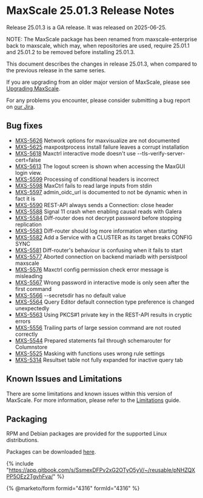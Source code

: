# MaxScale 25.01.3 Release Notes

Release 25.01.3 is a GA release. It was released on 2025-06-25.

NOTE: The MaxScale package has been renamed from maxscale-enterprise back to maxscale, which may, when repositories are used, require 25.01.1 and 25.01.2 to be removed before installing 25.01.3.

This document describes the changes in release 25.01.3, when compared to the previous release in the same series.

If you are upgrading from an older major version of MaxScale, please see [Upgrading MaxScale](https://app.gitbook.com/s/0pSbu5DcMSW4KwAkUcmX/maxscale-management/deployment/installation-and-configuration/upgrading-maxscale).

For any problems you encounter, please consider submitting a bug report on [our Jira](https://jira.mariadb.org/projects/MXS).

## Bug fixes

* [MXS-5626](https://jira.mariadb.org/browse/MXS-5626) Network options for maxvisualize are not documented
* [MXS-5625](https://jira.mariadb.org/browse/MXS-5625) maxpostprocess install failure leaves a corrupt installation
* [MXS-5618](https://jira.mariadb.org/browse/MXS-5618) Maxctrl interactive mode doesn't use --tls-verify-server-cert=false
* [MXS-5613](https://jira.mariadb.org/browse/MXS-5613) The logout screen is shown when accessing the MaxGUI login view.
* [MXS-5599](https://jira.mariadb.org/browse/MXS-5599) Processing of conditional headers is incorrect
* [MXS-5598](https://jira.mariadb.org/browse/MXS-5598) MaxCtrl fails to read large inputs from stdin
* [MXS-5597](https://jira.mariadb.org/browse/MXS-5597) admin\_oidc\_url is documented to not be dynamic when in fact it is
* [MXS-5590](https://jira.mariadb.org/browse/MXS-5590) REST-API always sends a Connection: close header
* [MXS-5588](https://jira.mariadb.org/browse/MXS-5588) Signal 11 crash when enabling causal reads with Galera
* [MXS-5584](https://jira.mariadb.org/browse/MXS-5584) Diff-router does not decrypt password before stopping replication
* [MXS-5583](https://jira.mariadb.org/browse/MXS-5583) Diff-router should log more information when starting
* [MXS-5582](https://jira.mariadb.org/browse/MXS-5582) Add a Service with a CLUSTER as its target breaks CONFIG SYNC
* [MXS-5581](https://jira.mariadb.org/browse/MXS-5581) Diff-router's behaviour is confusing when it fails to start
* [MXS-5577](https://jira.mariadb.org/browse/MXS-5577) Aborted connection on backend mariadb with persistpool maxscale
* [MXS-5576](https://jira.mariadb.org/browse/MXS-5576) Maxctrl config permission check error message is misleading
* [MXS-5567](https://jira.mariadb.org/browse/MXS-5567) Wrong password in interactive mode is only seen after the first command
* [MXS-5566](https://jira.mariadb.org/browse/MXS-5566) --secretsdir has no default value
* [MXS-5564](https://jira.mariadb.org/browse/MXS-5564) Query Editor default connection type preference is changed unexpectedly
* [MXS-5563](https://jira.mariadb.org/browse/MXS-5563) Using PKCS#1 private key in the REST-API results in cryptic errors
* [MXS-5556](https://jira.mariadb.org/browse/MXS-5556) Trailing parts of large session command are not routed correctly
* [MXS-5544](https://jira.mariadb.org/browse/MXS-5544) Prepared statements fail through schemarouter for Columnstore
* [MXS-5525](https://jira.mariadb.org/browse/MXS-5525) Masking with functions uses wrong rule settings
* [MXS-5314](https://jira.mariadb.org/browse/MXS-5314) Resultset table not fully expanded for inactive query tab

## Known Issues and Limitations

There are some limitations and known issues within this version of MaxScale. For more information, please refer to the [Limitations](https://app.gitbook.com/s/0pSbu5DcMSW4KwAkUcmX/maxscale-quickstart-guides/mariadb-maxscale-limitations-guide) guide.

## Packaging

RPM and Debian packages are provided for the supported Linux distributions.

Packages can be downloaded [here](https://mariadb.com/downloads/#mariadb_platform-mariadb_maxscale).

{% include "https://app.gitbook.com/s/SsmexDFPv2xG2OTyO5yV/~/reusable/pNHZQXPP5OEz2TgvhFva/" %}

{% @marketo/form formid="4316" formId="4316" %}
